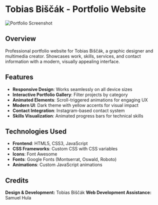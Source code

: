 # Tobias Biščák - Portfolio Website

![Portfolio Screenshot](./images/portfolio-screenshot.png)

## Overview
Professional portfolio website for Tobias Biščák, a graphic designer and multimedia creator. Showcases work, skills, services, and contact information with a modern, visually appealing interface.

## Features
- **Responsive Design**: Works seamlessly on all device sizes
- **Interactive Portfolio Gallery**: Filter projects by category
- **Animated Elements**: Scroll-triggered animations for engaging UX
- **Modern UI**: Dark theme with yellow accents for visual impact
- **Contact Integration**: Instagram-based contact system
- **Skills Visualization**: Animated progress bars for technical skills

## Technologies Used
- **Frontend**: HTML5, CSS3, JavaScript
- **CSS Frameworks**: Custom CSS with CSS variables
- **Icons**: Font Awesome
- **Fonts**: Google Fonts (Montserrat, Oswald, Roboto)
- **Animations**: Custom JavaScript animations

## Credits
**Design & Development:** Tobias Biščák
**Web Development Assistance:** Samuel Hula
